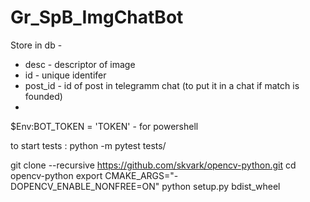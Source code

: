 # Gr_SpB_ImgChatBot


Store in db - 
 * desc - descriptor of image
 * id - unique identifer
 * post_id - id of post in telegramm chat (to put it in a chat if match is founded)
 * 

 $Env:BOT_TOKEN = 'TOKEN' - for powershell

 to start tests : python -m pytest tests/

git clone --recursive https://github.com/skvark/opencv-python.git
cd opencv-python
export CMAKE_ARGS="-DOPENCV_ENABLE_NONFREE=ON"
python setup.py bdist_wheel